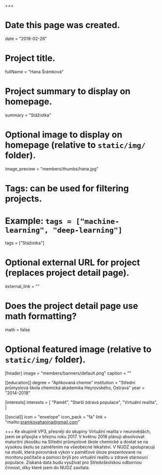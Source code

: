 +++
# Date this page was created.
date = "2018-02-28"

# Project title.
fullName = "Hana Šrámková"

# Project summary to display on homepage.
summary = "Stážistka"

# Optional image to display on homepage (relative to `static/img/` folder).
image_preview = "members/thumbs/hana.jpg"

# Tags: can be used for filtering projects.
# Example: `tags = ["machine-learning", "deep-learning"]`
tags = ["Stážistka"]

# Optional external URL for project (replaces project detail page).
external_link = ""

# Does the project detail page use math formatting?
math = false

# Optional featured image (relative to `static/img/` folder).
[header]
image = "members/banners/default.png"
caption = ""

[[education]]
    degree = "Aplikovaná chemie"
    institution = "Střední průmyslová škola chemická akademika Heyrovského, Ostrava"
    year = "2014-2018"

[interests]
  interests = [
      "Paměť",
      "Starší zdravá populace",
      "Virtuální realita",
  ]

[[social]]
    icon = "envelope"
    icon_pack = "fa"
    link = "mailto:sramkovahanina@gmail.com"

+++
Ke skupině VP3, přesněji do skupiny Virtuální realita v neurovědách, jsem se připojila v březnu roku 2017. V květnu 2018 plánuji absolvovat maturitní zkoušku na Střední průmyslové škole chemické a dostat se na vysokou školu se zaměřením na všeobecné lékařství. V NUDZ spolupracuji na studii, která porovnává výkon v paměťové úloze prezentované na monitoru počítače a pomocí brýlí pro virtuální realitu u zdravé stárnoucí populace. Získaná data budu využívat pro Středoškolskou odbornou činnost, díky které jsem do NUDZ zavítala.  
